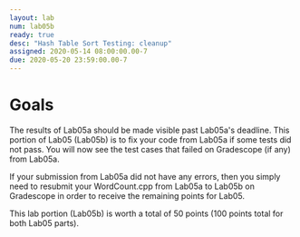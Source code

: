 ```yaml
---
layout: lab
num: lab05b
ready: true
desc: "Hash Table Sort Testing: cleanup"
assigned: 2020-05-14 08:00:00.00-7
due: 2020-05-20 23:59:00.00-7
---
```


# Goals

The results of Lab05a should be made visible past Lab05a's deadline. This portion of Lab05 (Lab05b) is to fix your code from Lab05a if some tests did not pass. You will now see the test cases that failed on Gradescope (if any) from Lab05a.

If your submission from Lab05a did not have any errors, then you simply need to resubmit your WordCount.cpp from Lab05a to Lab05b on Gradescope in order to receive the remaining points for Lab05.

This lab portion (Lab05b) is worth a total of 50 points (100 points total for both Lab05 parts).
